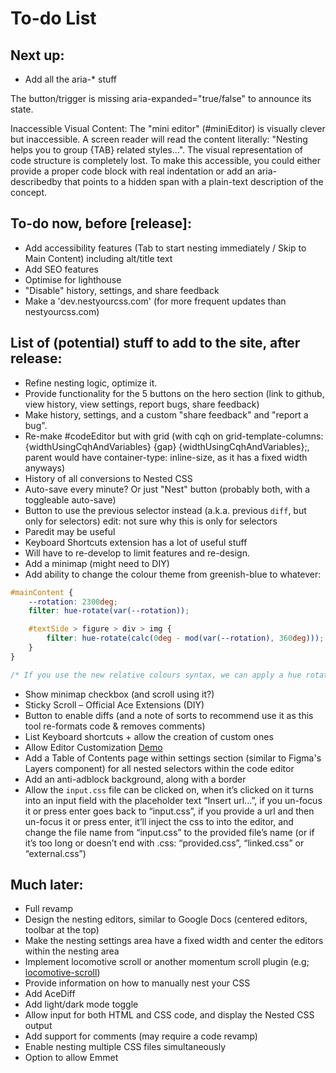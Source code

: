 # To-do List

## Next up:
- Add all the aria-* stuff

The button/trigger is missing aria-expanded="true/false" to announce its state.

Inaccessible Visual Content:
The "mini editor" (#miniEditor) is visually clever but inaccessible. A screen reader will read the content literally: "Nesting helps you to group {TAB} related styles...". The visual representation of code structure is completely lost. To make this accessible, you could either provide a proper code block with real indentation or add an aria-describedby that points to a hidden span with a plain-text description of the concept.

## To-do now, before [release]:
- Add accessibility features (Tab to start nesting immediately / Skip to Main Content) including alt/title text
- Add SEO features
- Optimise for lighthouse
- "Disable" history, settings, and share feedback
- Make a 'dev.nestyourcss.com' (for more frequent updates than nestyourcss.com)

## List of (potential) stuff to add to the site, after release:
- Refine nesting logic, optimize it.
- Provide functionality for the 5 buttons on the hero section (link to github, view history, view settings, report bugs, share feedback)
- Make history, settings, and a custom "share feedback" and "report a bug".
- Re-make #codeEditor but with grid (with cqh on grid-template-columns: {widthUsingCqhAndVariables} {gap} {widthUsingCqhAndVariables};, parent would have container-type: inline-size, as it has a fixed width anyways)
- History of all conversions to Nested CSS
- Auto-save every minute? Or just "Nest" button (probably both, with a toggleable auto-save)
- Button to use the previous selector instead (a.k.a. previous `diff`, but only for selectors) edit: not sure why this is only for selectors
- Paredit may be useful
- Keyboard Shortcuts extension has a lot of useful stuff
- Will have to re-develop to limit features and re-design.
- Add a minimap (might need to DIY)
- Add ability to change the colour theme from greenish-blue to whatever:
```css
#mainContent {
    --rotation: 2300deg;
    filter: hue-rotate(var(--rotation));

    #textSide > figure > div > img {
        filter: hue-rotate(calc(0deg - mod(var(--rotation), 360deg)));
    }
}

/* If you use the new relative colours syntax, we can apply a hue rotation via `oklch(from var(--pri-colour-medium) l c calc(h + var(--rotation)))`, and this will preserve saturation and luminosity... well, chroma and lightness. */
```
- Show minimap checkbox (and scroll using it?)
- Sticky Scroll – Official Ace Extensions (DIY)
- Button to enable diffs (and a note of sorts to recommend use it as this tool re-formats code & removes comments)
- List Keyboard shortcuts + allow the creation of custom ones
- Allow Editor Customization [Demo](https://ace.c9.io/demo/keyboard_shortcuts.html)
- Add a Table of Contents page within settings section (similar to Figma's Layers component) for all nested selectors within the code editor
- Add an anti-adblock background, along with a border
- Allow the `input.css` file can be clicked on, when it’s clicked on it turns into an input field with the placeholder text “Insert url...”, if you un-focus it or press enter goes back to “input.css”, if you provide a url and then un-focus it or press enter, it’ll inject the css to into the editor, and change the file name from “input.css” to the provided file’s name (or if it’s too long or doesn’t end with .css: “provided.css”, “linked.css” or “external.css”)

## Much later:
- Full revamp
- Design the nesting editors, similar to Google Docs (centered editors, toolbar at the top)
- Make the nesting settings area have a fixed width and center the editors within the nesting area
- Implement locomotive scroll or another momentum scroll plugin (e.g; [locomotive-scroll](https://github.com/locomotivemtl/locomotive-scroll))
- Provide information on how to manually nest your CSS
- Add AceDiff
- Add light/dark mode toggle
- Allow input for both HTML and CSS code, and display the Nested CSS output
- Add support for comments (may require a code revamp)
- Enable nesting multiple CSS files simultaneously
- Option to allow Emmet